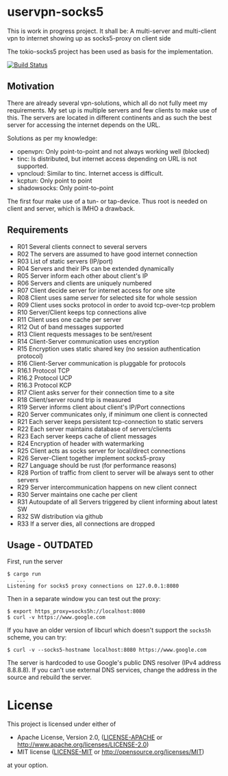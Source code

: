# uservpn-socks5

This is work in progress project.
It shall be: A multi-server and multi-client vpn to internet showing up as socks5-proxy on client side

The tokio-socks5 project has been used as basis for the implementation.

[![Build Status](https://travis-ci.org/gin66/uservpn-socks5.svg?branch=mba)](https://travis-ci.org/gin66/uservpn-socks5)

## Motivation
There are already several vpn-solutions, which all do not fully meet my requirements. My set up is multiple servers and few clients to make use of this. The servers are located in different continents and as such the best server for accessing the internet depends on the URL.

Solutions as per my knowledge:
* openvpn: Only point-to-point and not always working well (blocked)
* tinc: Is distributed, but internet access depending on URL is not supported.
* vpncloud: Similar to tinc. Internet access is difficult.
* kcptun: Only point to point
* shadowsocks: Only point-to-point

The first four make use of a tun- or tap-device. Thus root is needed on client and server, which is IMHO a drawback.

## Requirements
* R01 Several clients connect to several servers
* R02 The servers are assumed to have good internet connection
* R03 List of static servers (IP/port)
* R04 Servers and their IPs can be extended dynamically
* R05 Server inform each other about client's IP
* R06 Servers and clients are uniquely numbered
* R07 Client decide server for internet access for one site
* R08 Client uses same server for selected site for whole session
* R09 Client uses socks protocol in order to avoid tcp-over-tcp problem
* R10 Server/Client keeps tcp connections alive
* R11 Client uses one cache per server
* R12 Out of band messages supported
* R13 Client requests messages to be sent/resent
* R14 Client-Server communication uses encryption
* R15 Encryption uses static shared key (no session authentication protocol)
* R16 Client-Server communication is pluggable for protocols
* R16.1 Protocol TCP
* R16.2 Protocol UCP
* R16.3 Protocol KCP
* R17 Client asks server for their connection time to a site
* R18 Client/server round trip is measured
* R19 Server informs client about client's IP/Port connections
* R20 Server communicates only, if minimum one client is connected
* R21 Each server keeps persistent tcp-connection to static servers
* R22 Each server maintains database of servers/clients
* R23 Each server keeps cache of client messages
* R24 Encryption of header with watermarking
* R25 Client acts as socks server for local/direct connections
* R26 Server-Client together implement socks5-proxy
* R27 Language should be rust (for performance reasons)
* R28 Portion of traffic from client to server will be always sent to other servers
* R29 Server intercommunication happens on new client connect
* R30 Server maintains one cache per client
* R31 Autoupdate of all Servers triggered by client informing about latest SW
* R32 SW distribution via github
* R33 If a server dies, all connections are dropped

## Usage - OUTDATED

First, run the server

```
$ cargo run
   ...
Listening for socks5 proxy connections on 127.0.0.1:8080
```

Then in a separate window you can test out the proxy:

```
$ export https_proxy=socks5h://localhost:8080
$ curl -v https://www.google.com
```

If you have an older version of libcurl which doesn't support the `socks5h` scheme,
you can try:

```
$ curl -v --socks5-hostname localhost:8080 https://www.google.com
```

The server is hardcoded to use Google's public DNS resolver (IPv4 address 8.8.8.8).
If you can't use external DNS services, change the address in the source and
rebuild the server.

# License

This project is licensed under either of

 * Apache License, Version 2.0, ([LICENSE-APACHE](LICENSE-APACHE) or
   http://www.apache.org/licenses/LICENSE-2.0)
 * MIT license ([LICENSE-MIT](LICENSE-MIT) or
   http://opensource.org/licenses/MIT)

at your option.

